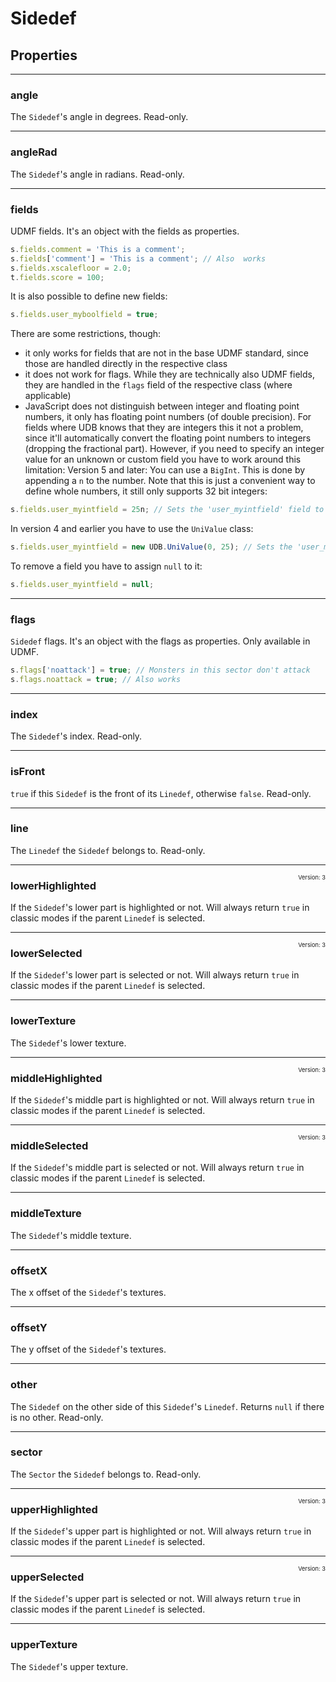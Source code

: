 # Sidedef

## Properties

---
### angle
The `Sidedef`'s angle in degrees. Read-only.

---
### angleRad
The `Sidedef`'s angle in radians. Read-only.

---
### fields
UDMF fields. It's an object with the fields as properties.

```js
s.fields.comment = 'This is a comment';
s.fields['comment'] = 'This is a comment'; // Also  works
s.fields.xscalefloor = 2.0;
t.fields.score = 100;
```
It is also possible to define new fields:

```js
s.fields.user_myboolfield = true;
```
There are some restrictions, though:

* it only works for fields that are not in the base UDMF standard, since those are handled directly in the respective class
* it does not work for flags. While they are technically also UDMF fields, they are handled in the `flags` field of the respective class (where applicable)
* JavaScript does not distinguish between integer and floating point numbers, it only has floating point numbers (of double precision). For fields where UDB knows that they are integers this it not a problem, since it'll automatically convert the floating point numbers to integers (dropping the fractional part). However, if you need to specify an integer value for an unknown or custom field you have to work around this limitation:
Version 5 and later:
You can use a `BigInt`. This is done by appending a `n` to the number. Note that this is just a convenient way to define whole numbers, it still only supports 32 bit integers:

```js
s.fields.user_myintfield = 25n; // Sets the 'user_myintfield' field to an integer value of 25
```
In version 4 and earlier you have to use the `UniValue` class:

```js
s.fields.user_myintfield = new UDB.UniValue(0, 25); // Sets the 'user_myintfield' field to an integer value of 25
```
To remove a field you have to assign `null` to it:

```js
s.fields.user_myintfield = null;
```

---
### flags
`Sidedef` flags. It's an object with the flags as properties. Only available in UDMF.


```js
s.flags['noattack'] = true; // Monsters in this sector don't attack
s.flags.noattack = true; // Also works
```

---
### index
The `Sidedef`'s index. Read-only.

---
### isFront
`true` if this `Sidedef` is the front of its `Linedef`, otherwise `false`. Read-only.

---
### line
The `Linedef` the `Sidedef` belongs to. Read-only.

---
<span style="float:right;font-weight:normal;font-size:66%">Version: 3</span>
### lowerHighlighted
If the `Sidedef`'s lower part is highlighted or not. Will always return `true` in classic modes if the parent `Linedef` is selected.

---
<span style="float:right;font-weight:normal;font-size:66%">Version: 3</span>
### lowerSelected
If the `Sidedef`'s lower part is selected or not. Will always return `true` in classic modes if the parent `Linedef` is selected.

---
### lowerTexture
The `Sidedef`'s lower texture.

---
<span style="float:right;font-weight:normal;font-size:66%">Version: 3</span>
### middleHighlighted
If the `Sidedef`'s middle part is highlighted or not. Will always return `true` in classic modes if the parent `Linedef` is selected.

---
<span style="float:right;font-weight:normal;font-size:66%">Version: 3</span>
### middleSelected
If the `Sidedef`'s middle part is selected or not. Will always return `true` in classic modes if the parent `Linedef` is selected.

---
### middleTexture
The `Sidedef`'s middle texture.

---
### offsetX
The x offset of the `Sidedef`'s textures.

---
### offsetY
The y offset of the `Sidedef`'s textures.

---
### other
The `Sidedef` on the other side of this `Sidedef`'s `Linedef`. Returns `null` if there is no other. Read-only.

---
### sector
The `Sector` the `Sidedef` belongs to. Read-only.

---
<span style="float:right;font-weight:normal;font-size:66%">Version: 3</span>
### upperHighlighted
If the `Sidedef`'s upper part is highlighted or not. Will always return `true` in classic modes if the parent `Linedef` is selected.

---
<span style="float:right;font-weight:normal;font-size:66%">Version: 3</span>
### upperSelected
If the `Sidedef`'s upper part is selected or not. Will always return `true` in classic modes if the parent `Linedef` is selected.

---
### upperTexture
The `Sidedef`'s upper texture.

